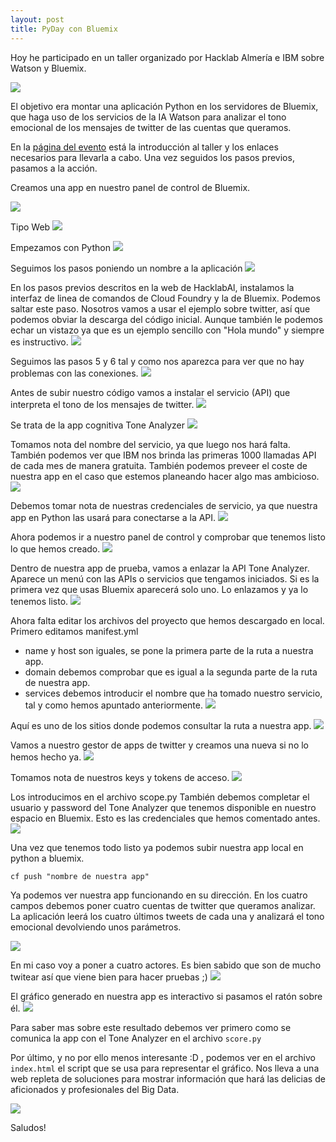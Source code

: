 ```yaml
---
layout: post
title: PyDay con Bluemix
---
```


Hoy he participado en un taller organizado por Hacklab Almería e IBM sobre Watson y Bluemix.

![](https://i.imgur.com/ddkwHng.png)

El objetivo era montar una aplicación Python en los servidores de Bluemix, que haga uso de los servicios de la IA Watson para analizar el tono emocional de los mensajes de twitter de las cuentas que queramos.

En la [página del evento](http://hacklabalmeria.net/actividades/2016/09/15/taller-de-watson.html) está la introducción al taller y los enlaces necesarios para llevarla a cabo. Una vez seguidos los pasos previos, pasamos a la acción.

Creamos una app en nuestro panel de control de Bluemix.

![](https://i.imgur.com/VcwcIJN.png)

Tipo Web
![](https://i.imgur.com/q9U7Zp5.png)

Empezamos con Python
![](https://i.imgur.com/ljQFcSi.png)

Seguimos los pasos poniendo un nombre a la aplicación
![](https://i.imgur.com/FDpsnx2.png)

En los pasos previos descritos en la web de HacklabAl, instalamos la interfaz de linea de comandos de Cloud Foundry y la de Bluemix.
Podemos saltar este paso.
Nosotros vamos a usar el ejemplo sobre twitter, así que podemos obviar la descarga del código inicial. Aunque también le podemos echar un vistazo ya que es un ejemplo sencillo con "Hola mundo" y siempre es instructivo.
![](http://i68.tinypic.com/1g0vbr.png)

Seguimos las pasos 5 y 6 tal y como nos aparezca para ver que no hay problemas con las conexiones.
![](https://i.imgur.com/bliGXfC.png)

Antes de subir nuestro código vamos a instalar el servicio (API) que interpreta el tono de los mensajes de twitter.
![](https://i.imgur.com/1TrI19W.png)

Se trata de la app cognitiva Tone Analyzer
![](https://i.imgur.com/RuBJwqF.png)

Tomamos nota del nombre del servicio, ya que luego nos hará falta. También podemos ver que IBM nos brinda las primeras 1000 llamadas API de cada mes de manera gratuita. También podemos preveer el coste de nuestra app en el caso que estemos planeando hacer algo mas ambicioso.
![](https://i.imgur.com/O53rG5j.png)

Debemos tomar nota de nuestras credenciales de servicio, ya que nuestra app en Python las usará para conectarse a la API.
![](https://i.imgur.com/K1Hbzfu.png)

Ahora podemos ir a nuestro panel de control y comprobar que tenemos listo lo que hemos creado.
![](https://i.imgur.com/wgtaoe4.png)

Dentro de nuestra app de prueba, vamos a enlazar la API Tone Analyzer. Aparece un menú con las APIs o servicios que tengamos iniciados. Si es la primera vez que usas Bluemix aparecerá solo uno. Lo enlazamos y ya lo tenemos listo.
![](https://i.imgur.com/a3HnJq3.png)

Ahora falta editar los archivos del proyecto que hemos descargado en local.
Primero editamos manifest.yml
* name y host son iguales, se pone la primera parte de la ruta a nuestra app.
* domain debemos comprobar que es igual a la segunda parte de la ruta de nuestra app.
* services debemos introducir el nombre que ha tomado nuestro servicio, tal y como hemos apuntado anteriormente.
![](https://i.imgur.com/5KYv4Rm.png)

Aquí es uno de los sitios donde podemos consultar la ruta a nuestra app.
![](https://i.imgur.com/1IHZUV1.png)

Vamos a nuestro gestor de apps de twitter y creamos una nueva si no lo hemos hecho ya.
![](https://i.imgur.com/zBWyYDl.png)

Tomamos nota de nuestros keys y tokens de acceso.
![](https://i.imgur.com/Q7fCf1T.png)

Los introducimos en el archivo scope.py
También debemos completar el usuario y password del Tone Analyzer que tenemos disponible en nuestro espacio en Bluemix. Esto es las credenciales que hemos comentado antes.
![](https://i.imgur.com/MTYVkyA.png)

Una vez que tenemos todo listo ya podemos subir nuestra app local en python a bluemix.

```cf push "nombre de nuestra app"```

Ya podemos ver nuestra app funcionando en su dirección.
En los cuatro campos debemos poner cuatro cuentas de twitter que queramos analizar. La aplicación leerá los cuatro últimos tweets de cada una y analizará el tono emocional devolviendo unos parámetros.

![](https://i.imgur.com/q4O1Y43.png)

En mi caso voy a poner a cuatro actores. Es bien sabido que son de mucho twitear así que viene bien para hacer pruebas ;)
![](https://i.imgur.com/Bn735qJ.png)

El gráfico generado en nuestra app es interactivo si pasamos el ratón sobre él.
![](https://i.imgur.com/BtkeGoz.png)

Para saber mas sobre este resultado debemos ver primero como se comunica la app con el Tone Analyzer en el archivo ```score.py```

Por último, y no por ello menos interesante :D , podemos ver en el archivo ```index.html``` el script que se usa para representar el gráfico. Nos lleva a una web repleta de soluciones para mostrar información que hará las delicias de aficionados y profesionales del Big Data.

![](https://i.imgur.com/ATBgOxF.jpg)

Saludos!
